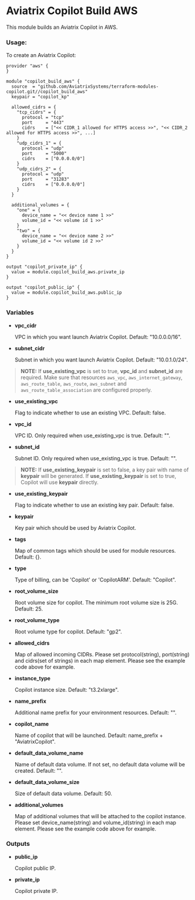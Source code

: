 # Aviatrix Copilot Build AWS

This module builds an Aviatrix Copilot in AWS.

### Usage:

To create an Aviatrix Copilot:

```
provider "aws" {
}

module "copilot_build_aws" {
  source  = "github.com/AviatrixSystems/terraform-modules-copilot.git//copilot_build_aws"
  keypair = "copilot_kp"
  
  allowed_cidrs = {
    "tcp_cidrs" = {
      protocol = "tcp"
      port     = "443"
      cidrs    = ["<< CIDR_1 allowed for HTTPS access >>", "<< CIDR_2 allowed for HTTPS access >>", ...]
    }
    "udp_cidrs_1" = {
      protocol = "udp"
      port     = "5000"
      cidrs    = ["0.0.0.0/0"]
    }
    "udp_cidrs_2" = {
      protocol = "udp"
      port     = "31283"
      cidrs    = ["0.0.0.0/0"]
    }
  }
  
  additional_volumes = {
    "one" = {
      device_name = "<< device name 1 >>"
      volume_id = "<< volume id 1 >>"
    }
    "two" = {
      device_name = "<< device name 2 >>"
      volume_id = "<< volume id 2 >>"
    }
  }
}

output "copilot_private_ip" {
  value = module.copilot_build_aws.private_ip
}

output "copilot_public_ip" {
  value = module.copilot_build_aws.public_ip
}
```

### Variables

- **vpc_cidr** 

  VPC in which you want launch Aviatrix Copilot. Default: "10.0.0.0/16".

- **subnet_cidr**

  Subnet in which you want launch Aviatrix Copilot. Default: "10.0.1.0/24".

> **NOTE:** If **use_existing_vpc** is set to true, **vpc_id** and **subnet_id** are required. Make sure that resources `aws_vpc`, `aws_internet_gateway`, `aws_route_table`, `aws_route`, `aws_subnet` and `aws_route_table_association` are configured properly.

- **use_existing_vpc**

  Flag to indicate whether to use an existing VPC. Default: false.

- **vpc_id**

  VPC ID. Only required when use_existing_vpc is true. Default: "".

- **subnet_id**

  Subnet ID. Only required when use_existing_vpc is true. Default: "".

> **NOTE:** If **use_existing_keypair** is set to false, a key pair with name of **keypair** will be generated. If **use_existing_keypair** is set to true, Copilot will use **keypair** directly.

- **use_existing_keypair**

  Flag to indicate whether to use an existing key pair. Default: false.

- **keypair**

  Key pair which should be used by Aviatrix Copilot.

- **tags**

  Map of common tags which should be used for module resources. Default: {}.

- **type**

  Type of billing, can be 'Copilot' or 'CopilotARM'. Default: "Copilot".

- **root_volume_size**

  Root volume size for copilot. The minimum root volume size is 25G. Default: 25.

- **root_volume_type**

  Root volume type for copilot. Default: "gp2".

- **allowed_cidrs**

  Map of allowed incoming CIDRs. Please set protocol(string), port(string) and cidrs(set of strings) in each map element. Please see the example code above for example.

- **instance_type**

  Copilot instance size. Default: "t3.2xlarge".

- **name_prefix**

  Additional name prefix for your environment resources. Default: "".

- **copilot_name**

  Name of copilot that will be launched. Default: name_prefix + "AviatrixCopilot".

- **default_data_volume_name**

  Name of default data volume. If not set, no default data volume will be created. Default: "".

- **default_data_volume_size**

  Size of default data volume. Default: 50.

- **additional_volumes**

  Map of additional volumes that will be attached to the copilot instance. Please set device_name(string) and volume_id(string) in each map element. Please see the example code above for example.


### Outputs

- **public_ip**

  Copilot public IP.

- **private_ip**

  Copilot private IP.
